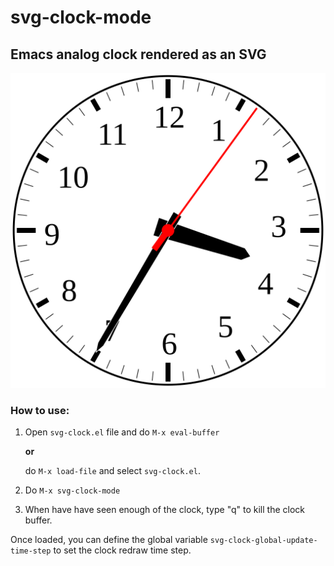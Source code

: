 # svg-clock-mode
## Emacs analog clock rendered as an SVG

<img src="./example.svg" alt="example-svg-clock" title="Example of what the SVG clock looks like" />

### How to use:

1. Open `svg-clock.el` file and do `M-x eval-buffer`

   **or**

   do `M-x load-file` and select `svg-clock.el`.

2. Do `M-x svg-clock-mode`

3. When have have seen enough of the clock, type "q" to kill the clock
   buffer.

Once loaded, you can define the global variable
`svg-clock-global-update-time-step` to set the clock redraw time step.
